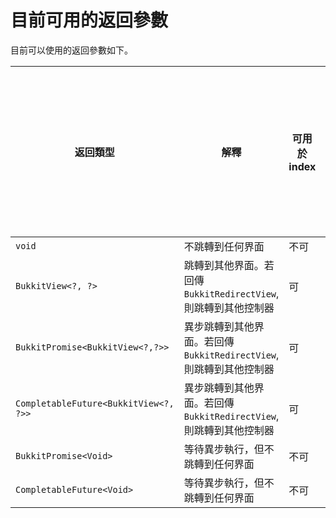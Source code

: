 # 目前可用的返回參數

目前可以使用的返回參數如下。

| 返回類型                                  | 解釋                                            | 可用於 index | 可用於 界面互動處理方法 | 可用於生命周期挂鈎 |
| ------------------------------------- | --------------------------------------------- | --------- | ------------ | --------- |
| `void`                                | 不跳轉到任何界面                                      | 不可        | 可            | 可         |
| `BukkitView<?, ?>`                    | 跳轉到其他界面。若回傳 `BukkitRedirectView`, 則跳轉到其他控制器   | 可         | 可            | 不可        |
| `BukkitPromise<BukkitView<?,?>>`      | 異步跳轉到其他界面。若回傳 `BukkitRedirectView`, 則跳轉到其他控制器 | 可         | 可            | 不可        |
| `CompletableFuture<BukkitView<?, ?>>` | 異步跳轉到其他界面。若回傳 `BukkitRedirectView`, 則跳轉到其他控制器 | 可         | 可            |           |
| `BukkitPromise<Void>`                 | 等待異步執行，但不跳轉到任何界面                              | 不可        | 可            |           |
| `CompletableFuture<Void>`             | 等待異步執行，但不跳轉到任何界面                              | 不可        | 可            |           |

